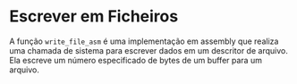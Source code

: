 # Escrever em Ficheiros
A função `write_file_asm` é uma implementação em assembly que realiza uma chamada de sistema para escrever dados em um descritor de arquivo. Ela escreve um número especificado de bytes de um buffer para um arquivo.